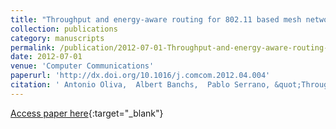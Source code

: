 ```yaml
---
title: "Throughput and energy-aware routing for 802.11 based mesh networks"
collection: publications
category: manuscripts
permalink: /publication/2012-07-01-Throughput-and-energy-aware-routing-for-80211-based-mesh-networks
date: 2012-07-01
venue: 'Computer Communications'
paperurl: 'http://dx.doi.org/10.1016/j.comcom.2012.04.004'
citation: ' Antonio Oliva,  Albert Banchs,  Pablo Serrano, &quot;Throughput and energy-aware routing for 802.11 based mesh networks.&quot; Computer Communications, 2012.'
---
```

[Access paper here](http://dx.doi.org/10.1016/j.comcom.2012.04.004){:target="_blank"}
